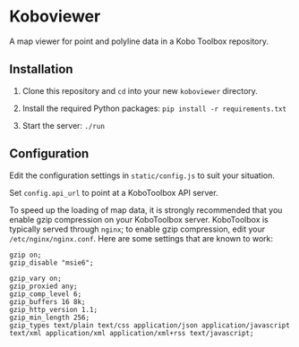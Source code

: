 # Koboviewer

A map viewer for point and polyline data in a Kobo Toolbox repository.

## Installation

1. Clone this repository and `cd` into your new `koboviewer` directory.

2. Install the required Python packages: `pip install -r requirements.txt`

3. Start the server: `./run`

## Configuration

Edit the configuration settings in `static/config.js` to suit your situation.

Set `config.api_url` to point at a KoboToolbox API server.

To speed up the loading of map data, it is strongly recommended that
you enable gzip compression on your KoboToolbox server.
KoboToolbox is typically served through `nginx`;
to enable gzip compression, edit your `/etc/nginx/nginx.conf`.
Here are some settings that are known to work:

    gzip on;
    gzip_disable "msie6";

    gzip_vary on;
    gzip_proxied any;
    gzip_comp_level 6;
    gzip_buffers 16 8k;
    gzip_http_version 1.1;
    gzip_min_length 256;
    gzip_types text/plain text/css application/json application/javascript text/xml application/xml application/xml+rss text/javascript;
